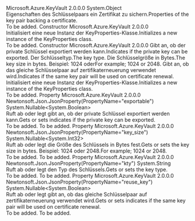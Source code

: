 <Type Name="KeyProperties" FullName="Microsoft.Azure.KeyVault.Models.KeyProperties">
  <TypeSignature Language="C#" Value="public class KeyProperties" />
  <TypeSignature Language="ILAsm" Value=".class public auto ansi beforefieldinit KeyProperties extends System.Object" />
  <TypeSignature Language="DocId" Value="T:Microsoft.Azure.KeyVault.Models.KeyProperties" />
  <TypeSignature Language="VB.NET" Value="Public Class KeyProperties" />
  <TypeSignature Language="F#" Value="type KeyProperties = class" />
  <AssemblyInfo>
    <AssemblyName>Microsoft.Azure.KeyVault</AssemblyName>
    <AssemblyVersion>2.0.0.0</AssemblyVersion>
  </AssemblyInfo>
  <Base>
    <BaseTypeName>System.Object</BaseTypeName>
  </Base>
  <Interfaces />
  <Docs>
    <summary>
            <span data-ttu-id="afd99-101">Eigenschaften des Schlüsselpaars ein Zertifikat zu sichern.</span><span class="sxs-lookup"><span data-stu-id="afd99-101">Properties of the key pair backing a certificate.</span></span>
            </summary>
    <remarks>To be added.</remarks>
  </Docs>
  <Members>
    <Member MemberName=".ctor">
      <MemberSignature Language="C#" Value="public KeyProperties ();" />
      <MemberSignature Language="ILAsm" Value=".method public hidebysig specialname rtspecialname instance void .ctor() cil managed" />
      <MemberSignature Language="DocId" Value="M:Microsoft.Azure.KeyVault.Models.KeyProperties.#ctor" />
      <MemberSignature Language="VB.NET" Value="Public Sub New ()" />
      <MemberType>Constructor</MemberType>
      <AssemblyInfo>
        <AssemblyName>Microsoft.Azure.KeyVault</AssemblyName>
        <AssemblyVersion>2.0.0.0</AssemblyVersion>
      </AssemblyInfo>
      <Parameters />
      <Docs>
        <summary>
            <span data-ttu-id="afd99-102">Initialisiert eine neue Instanz der KeyProperties-Klasse.</span><span class="sxs-lookup"><span data-stu-id="afd99-102">Initializes a new instance of the KeyProperties class.</span></span>
            </summary>
        <remarks>To be added.</remarks>
      </Docs>
    </Member>
    <Member MemberName=".ctor">
      <MemberSignature Language="C#" Value="public KeyProperties (Nullable&lt;bool&gt; exportable = null, string keyType = null, Nullable&lt;int&gt; keySize = null, Nullable&lt;bool&gt; reuseKey = null);" />
      <MemberSignature Language="ILAsm" Value=".method public hidebysig specialname rtspecialname instance void .ctor(valuetype System.Nullable`1&lt;bool&gt; exportable, string keyType, valuetype System.Nullable`1&lt;int32&gt; keySize, valuetype System.Nullable`1&lt;bool&gt; reuseKey) cil managed" />
      <MemberSignature Language="DocId" Value="M:Microsoft.Azure.KeyVault.Models.KeyProperties.#ctor(System.Nullable{System.Boolean},System.String,System.Nullable{System.Int32},System.Nullable{System.Boolean})" />
      <MemberSignature Language="VB.NET" Value="Public Sub New (Optional exportable As Nullable(Of Boolean) = null, Optional keyType As String = null, Optional keySize As Nullable(Of Integer) = null, Optional reuseKey As Nullable(Of Boolean) = null)" />
      <MemberSignature Language="F#" Value="new Microsoft.Azure.KeyVault.Models.KeyProperties : Nullable&lt;bool&gt; * string * Nullable&lt;int&gt; * Nullable&lt;bool&gt; -&gt; Microsoft.Azure.KeyVault.Models.KeyProperties" Usage="new Microsoft.Azure.KeyVault.Models.KeyProperties (exportable, keyType, keySize, reuseKey)" />
      <MemberType>Constructor</MemberType>
      <AssemblyInfo>
        <AssemblyName>Microsoft.Azure.KeyVault</AssemblyName>
        <AssemblyVersion>2.0.0.0</AssemblyVersion>
      </AssemblyInfo>
      <Parameters>
        <Parameter Name="exportable" Type="System.Nullable&lt;System.Boolean&gt;" />
        <Parameter Name="keyType" Type="System.String" />
        <Parameter Name="keySize" Type="System.Nullable&lt;System.Int32&gt;" />
        <Parameter Name="reuseKey" Type="System.Nullable&lt;System.Boolean&gt;" />
      </Parameters>
      <Docs>
        <param name="exportable"><span data-ttu-id="afd99-103">Gibt an, ob der private Schlüssel exportiert werden kann.</span><span class="sxs-lookup"><span data-stu-id="afd99-103">Indicates if the private key can be exported.</span></span></param>
        <param name="keyType"><span data-ttu-id="afd99-104">Der Schlüsseltyp.</span><span class="sxs-lookup"><span data-stu-id="afd99-104">The key type.</span></span></param>
        <param name="keySize"><span data-ttu-id="afd99-105">Die Schlüsselgröße in Bytes.</span><span class="sxs-lookup"><span data-stu-id="afd99-105">The key size in bytes.</span></span> <span data-ttu-id="afd99-106">Beispiel:  1024 oder</span><span class="sxs-lookup"><span data-stu-id="afd99-106">For example;  1024 or</span></span>
            2048.</param>
        <param name="reuseKey"><span data-ttu-id="afd99-107">Gibt an, ob das gleiche Schlüsselpaar auf zertifikaterneuerung verwendet wird.</span><span class="sxs-lookup"><span data-stu-id="afd99-107">Indicates if the same key pair will be used on certificate renewal.</span></span></param>
        <summary>
            <span data-ttu-id="afd99-108">Initialisiert eine neue Instanz der KeyProperties-Klasse.</span><span class="sxs-lookup"><span data-stu-id="afd99-108">Initializes a new instance of the KeyProperties class.</span></span>
            </summary>
        <remarks>To be added.</remarks>
      </Docs>
    </Member>
    <Member MemberName="Exportable">
      <MemberSignature Language="C#" Value="public Nullable&lt;bool&gt; Exportable { get; set; }" />
      <MemberSignature Language="ILAsm" Value=".property instance valuetype System.Nullable`1&lt;bool&gt; Exportable" />
      <MemberSignature Language="DocId" Value="P:Microsoft.Azure.KeyVault.Models.KeyProperties.Exportable" />
      <MemberSignature Language="VB.NET" Value="Public Property Exportable As Nullable(Of Boolean)" />
      <MemberSignature Language="F#" Value="member this.Exportable : Nullable&lt;bool&gt; with get, set" Usage="Microsoft.Azure.KeyVault.Models.KeyProperties.Exportable" />
      <MemberType>Property</MemberType>
      <AssemblyInfo>
        <AssemblyName>Microsoft.Azure.KeyVault</AssemblyName>
        <AssemblyVersion>2.0.0.0</AssemblyVersion>
      </AssemblyInfo>
      <Attributes>
        <Attribute>
          <AttributeName>Newtonsoft.Json.JsonProperty(PropertyName="exportable")</AttributeName>
        </Attribute>
      </Attributes>
      <ReturnValue>
        <ReturnType>System.Nullable&lt;System.Boolean&gt;</ReturnType>
      </ReturnValue>
      <Docs>
        <summary>
            <span data-ttu-id="afd99-109">Ruft ab oder legt gibt an, ob der private Schlüssel exportiert werden kann.</span><span class="sxs-lookup"><span data-stu-id="afd99-109">Gets or sets indicates if the private key can be exported.</span></span>
            </summary>
        <value>To be added.</value>
        <remarks>To be added.</remarks>
      </Docs>
    </Member>
    <Member MemberName="KeySize">
      <MemberSignature Language="C#" Value="public Nullable&lt;int&gt; KeySize { get; set; }" />
      <MemberSignature Language="ILAsm" Value=".property instance valuetype System.Nullable`1&lt;int32&gt; KeySize" />
      <MemberSignature Language="DocId" Value="P:Microsoft.Azure.KeyVault.Models.KeyProperties.KeySize" />
      <MemberSignature Language="VB.NET" Value="Public Property KeySize As Nullable(Of Integer)" />
      <MemberSignature Language="F#" Value="member this.KeySize : Nullable&lt;int&gt; with get, set" Usage="Microsoft.Azure.KeyVault.Models.KeyProperties.KeySize" />
      <MemberType>Property</MemberType>
      <AssemblyInfo>
        <AssemblyName>Microsoft.Azure.KeyVault</AssemblyName>
        <AssemblyVersion>2.0.0.0</AssemblyVersion>
      </AssemblyInfo>
      <Attributes>
        <Attribute>
          <AttributeName>Newtonsoft.Json.JsonProperty(PropertyName="key_size")</AttributeName>
        </Attribute>
      </Attributes>
      <ReturnValue>
        <ReturnType>System.Nullable&lt;System.Int32&gt;</ReturnType>
      </ReturnValue>
      <Docs>
        <summary>
            <span data-ttu-id="afd99-110">Ruft ab oder legt die Größe des Schlüssels in Bytes fest.</span><span class="sxs-lookup"><span data-stu-id="afd99-110">Gets or sets the key size in bytes.</span></span> <span data-ttu-id="afd99-111">Beispiel:  1024 oder 2048.</span><span class="sxs-lookup"><span data-stu-id="afd99-111">For example;  1024 or 2048.</span></span>
            </summary>
        <value>To be added.</value>
        <remarks>To be added.</remarks>
      </Docs>
    </Member>
    <Member MemberName="KeyType">
      <MemberSignature Language="C#" Value="public string KeyType { get; set; }" />
      <MemberSignature Language="ILAsm" Value=".property instance string KeyType" />
      <MemberSignature Language="DocId" Value="P:Microsoft.Azure.KeyVault.Models.KeyProperties.KeyType" />
      <MemberSignature Language="VB.NET" Value="Public Property KeyType As String" />
      <MemberSignature Language="F#" Value="member this.KeyType : string with get, set" Usage="Microsoft.Azure.KeyVault.Models.KeyProperties.KeyType" />
      <MemberType>Property</MemberType>
      <AssemblyInfo>
        <AssemblyName>Microsoft.Azure.KeyVault</AssemblyName>
        <AssemblyVersion>2.0.0.0</AssemblyVersion>
      </AssemblyInfo>
      <Attributes>
        <Attribute>
          <AttributeName>Newtonsoft.Json.JsonProperty(PropertyName="kty")</AttributeName>
        </Attribute>
      </Attributes>
      <ReturnValue>
        <ReturnType>System.String</ReturnType>
      </ReturnValue>
      <Docs>
        <summary>
            <span data-ttu-id="afd99-112">Ruft ab oder legt den Typ des Schlüssels.</span><span class="sxs-lookup"><span data-stu-id="afd99-112">Gets or sets the key type.</span></span>
            </summary>
        <value>To be added.</value>
        <remarks>To be added.</remarks>
      </Docs>
    </Member>
    <Member MemberName="ReuseKey">
      <MemberSignature Language="C#" Value="public Nullable&lt;bool&gt; ReuseKey { get; set; }" />
      <MemberSignature Language="ILAsm" Value=".property instance valuetype System.Nullable`1&lt;bool&gt; ReuseKey" />
      <MemberSignature Language="DocId" Value="P:Microsoft.Azure.KeyVault.Models.KeyProperties.ReuseKey" />
      <MemberSignature Language="VB.NET" Value="Public Property ReuseKey As Nullable(Of Boolean)" />
      <MemberSignature Language="F#" Value="member this.ReuseKey : Nullable&lt;bool&gt; with get, set" Usage="Microsoft.Azure.KeyVault.Models.KeyProperties.ReuseKey" />
      <MemberType>Property</MemberType>
      <AssemblyInfo>
        <AssemblyName>Microsoft.Azure.KeyVault</AssemblyName>
        <AssemblyVersion>2.0.0.0</AssemblyVersion>
      </AssemblyInfo>
      <Attributes>
        <Attribute>
          <AttributeName>Newtonsoft.Json.JsonProperty(PropertyName="reuse_key")</AttributeName>
        </Attribute>
      </Attributes>
      <ReturnValue>
        <ReturnType>System.Nullable&lt;System.Boolean&gt;</ReturnType>
      </ReturnValue>
      <Docs>
        <summary>
            <span data-ttu-id="afd99-113">Ruft ab oder legt gibt an, ob das gleiche Schlüsselpaar auf zertifikaterneuerung verwendet wird.</span><span class="sxs-lookup"><span data-stu-id="afd99-113">Gets or sets indicates if the same key pair will be used on certificate renewal.</span></span>
            </summary>
        <value>To be added.</value>
        <remarks>To be added.</remarks>
      </Docs>
    </Member>
  </Members>
</Type>